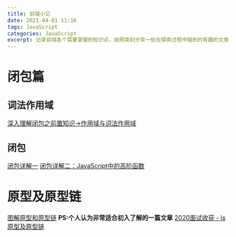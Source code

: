 ```yaml
---
title: 前端小记
date: 2021-04-01 11:16
tags: JavaScript
categories: JavaScript
excerpt: 记录前端各个需要掌握的知识点，按照类别分享一些在探索过程中碰到的有趣的文章。
---
```


# 闭包篇
## 词法作用域
[深入理解闭包之前置知识→作用域与词法作用域](https://juejin.cn/post/6844903606311714824)
## 闭包
[闭包详解一](https://juejin.cn/post/6844903612879994887)
[闭包详解二：JavaScript中的高阶函数](https://juejin.cn/post/6844903616885555214)

# 原型及原型链
[图解原型和原型链](https://juejin.cn/post/6844903797039300615) **PS:个人认为非常适合初入了解的一篇文章**
[2020面试收获 - js原型及原型链](https://juejin.cn/post/6844904093828251662)